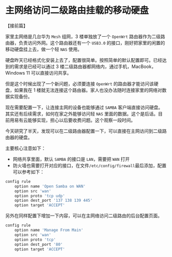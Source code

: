 # 主网络访问二级路由挂载的移动硬盘

【接前篇】

家里主网络是几台华为 `Mesh` 组网，3 楼单独放了一个 `OpenWrt` 路由器作为二级路由器，负责访问外网。这个路由器还有一个 `USB3.0` 的接口，刚好把家里的闲置的移动硬盘挂上去，做一个轻 `NAS` 使用。

硬盘昨天已经格式化安装上去了，配置很简单。按照简单的默认配置即可。已经达到的需求是已经可以通过 3 楼二级路由器都网络内，通过手机，MacBook，Windows 11 可以直接访问共享。

但是这个时候出现了一个新问题，必须要连接 `OpenWrt` 的路由器才能访问该硬盘，如果我在 1 楼就无法连接这个路由器。家人也没办法随时连接家里的网络对数据实现备份。

现在需要配置一下，让连接主网的设备也能够通过 `SAMBA` 客户端直接访问硬盘。其实还有后续需求，如何在家之外能够访问轻 `NAS` 里面的数据。这个是后话。目前用易有云能够实现，担心以后要收费问题。这个观察一段时间。

今天研究了半天，发现可以在二级路由器配置一下，可以直接在主网访问到二级路由器的硬盘。

主要核心注意如下：

- 网络共享里面，默认 `SAMBA` 的接口是 `LAN`，需要把 `WAN` 打开
- 防火墙也需要打开对应的接口，在文件`/etc/config/firewall`最后添加，配置可以参考如下：

```sh
config rule
	option name 'Open Samba on WAN'
	option src 'wan'
	option proto 'tcp udp'
	option dest_port '137 138 139 445'
	option target 'ACCEPT'
```

另外在同样配置下增加一下内容，可以在主网络访问二级路由的后台配置页面。

```sh
config rule
	option name 'Manage From Main'
	option src 'wan'
	option proto 'tcp'
	option dest_port '80'
	option target 'ACCEPT'
```
